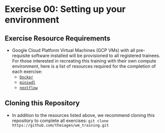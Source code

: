 # Exercise 00: Setting up your environment

## Exercise Resource Requirements
- Google Cloud Platform Virtual Machines (GCP VMs) with all pre-requisite software installed will be provisioned to all registered trainees. For those interested in recreating this training with their own compute environment, here is a list of resources required for the completion of each exercise:
  - [`Docker`](https://docs.docker.com/)
  - [`miniwdl`](https://miniwdl.readthedocs.io/en/latest/getting_started.html)
  - [`nextflow`](https://www.nextflow.io/)
  
## Cloning this Repository
- In addition to the resources listed above, we recommend cloning this repository to complete all exercises: `git clone https://github.com/theiagen/wm_training.git`